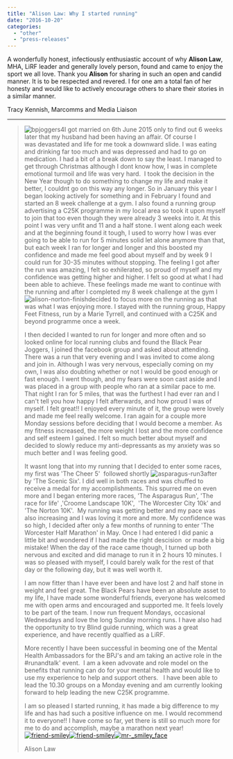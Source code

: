 ```yaml
---
title: "Alison Law: Why I started running"
date: "2016-10-20"
categories: 
  - "other"
  - "press-releases"
---
```


A wonderfully honest, infectiously enthusiastic account of why **Alison Law**, MHA, LiRF leader and generally lovely person, found and came to enjoy the sport we all love. Thank you **Alison** for sharing in such an open and candid manner. It is to be respected and revered. I for one am a total fan of her honesty and would like to actively encourage others to share their stories in a similar manner.

Tracy Kennish, Marcomms and Media Liaison

* * *

> ![bpjoggers4](https://bpj.org.uk/wp-content/uploads/2016/10/bpjoggers4.jpg)I got married on 6th June 2015 only to find out 6 weeks later that my husband had been having an affair. Of course I was devastated and life for me took a downward slide. I was eating and drinking far too much and was depressed and had to go on medication. I had a bit of a break down to say the least. I managed to get through Christmas although I dont know how, I was in complete emotional turmoil and life was very hard.  I took the decision in the New Year though to do something to change my life and make it better, I couldnt go on this way any longer. So in January this year I began looking actively for something and in February I found and started an 8 week challenge at a gym. I also found a running group advertising a C25K programme in my local area so took it upon myself to join that too even though they were already 3 weeks into it. At this point I was very unfit and 11 and a half stone. I went along each week and at the beginning found it tough, I used to worry how I was ever going to be able to run for 5 minutes solid let alone anymore than that, but each week I ran for longer and longer and this boosted my confidence and made me feel good about myself and by week 9 I could run for 30-35 minutes without stopping. The feeling I got after the run was amazing, I felt so exhilerated, so proud of myself and my confidence was getting higher and higher. I felt so good at what I had been able to achieve. These feelings made me want to continue with the running and after I completed my 8 week challenge at the gym I ![alison-norton-finish](https://bpj.org.uk/wp-content/uploads/2016/10/Alison-Norton-finish.png)decided to focus more on the running as that was what I was enjoying more. I stayed with the running group, Happy Feet Fitness, run by a Marie Tyrrell, and continued with a C25K and beyond programme once a week.
> 
> I then decided I wanted to run for longer and more often and so looked online for local running clubs and found the Black Pear Joggers, I joined the facebook group and asked about attending. There was a run that very evening and I was invited to come along and join in. Although I was very nervous, especially coming on my own, I was also doubting whether or not I would be good enough or fast enough. I went though, and my fears were soon cast aside and I was placed in a group with people who ran at a similar pace to me. That night I ran for 5 miles, that was the furthest I had ever ran and I can't tell you how happy I felt afterwards, and how proud I was of myself. I felt great!! I enjoyed every minute of it, the group were lovely and made me feel really welcome. I ran again for a couple more Monday sessions before deciding that I would become a member. As my fitness increased, the more weight I lost and the more confidence and self esteem I gained. I felt so much better about myself and decided to slowly reduce my anti-depressants as my anxiety was so much better and I was feeling good.
> 
> It wasnt long that into my running that I decided to enter some races, my first was 'The Cheer 5'  followed shortly ![asparagus-run3](https://bpj.org.uk/wp-content/uploads/2016/10/asparagus-run3-1-571x800.jpg)after by 'The Scenic Six'. I did well in both races and was chuffed to receive a medal for my accomplishments. This spurred me on even more and I began entering more races, 'The Asparagus Run', 'The race for life' ,'Croome Landscape 10K',  'The Worcester City 10k' and 'The Norton 10K'.  My running was getting better and my pace was also increasing and I was loving it more and more. My confidence was so high, I decided after only a few months of running to enter 'The Worcester Half Marathon' in May. Once I had entered I did panic a little bit and wondered if I had made the right descision  or made a big mistake! When the day of the race came though, I turned up both nervous and excited and did manage to run it in 2 hours 10 minutes. I was so pleased with myself, I could barely walk for the rest of that day or the following day, but it was well worth it.
> 
> I am now fitter than I have ever been and have lost 2 and half stone in weight and feel great. The Black Pears have been an absolute asset to my life, I have made some wonderful friends, everyone has welcomed me with open arms and encouraged and supported me. It feels lovely to be part of the team. I now run frequent Mondays, occasional Wednesdays and love the long Sunday morning runs. I have also had the opportunity to try Blind guide running, which was a great experience, and have recently qualfied as a LiRF.
> 
> More recently I have been successful in beoming one of the Mental Health Ambassadors for the BPJ's and am taking an active role in the #runandtalk' event.  I am a keen advovate and role model on the benefits that running can do for your mental health and would like to use my experience to help and support others.   I have been able to lead the 10.30 groups on a Monday evening and am currently looking forward to help leading the new C25K programme.
> 
> I am so pleased I started running, it has made a big difference to my life and has had such a positive influence on me. I would recommend it to everyone!! I have come so far, yet there is still so much more for me to do and accomplish, maybe a marathon next year! [![friend-smiley](https://bpj.org.uk/wp-content/uploads/2016/10/Friend-Smiley.ico)![friend-smiley](https://bpj.org.uk/wp-content/uploads/2016/10/Friend-Smiley.ico)![mr-_smiley_face](https://bpj.org.uk/wp-content/uploads/2016/10/Mr._Smiley_Face.jpg)](https://bpj.org.uk/wp-content/uploads/2016/10/Friend-Smiley.ico)
> 
> Alison Law
